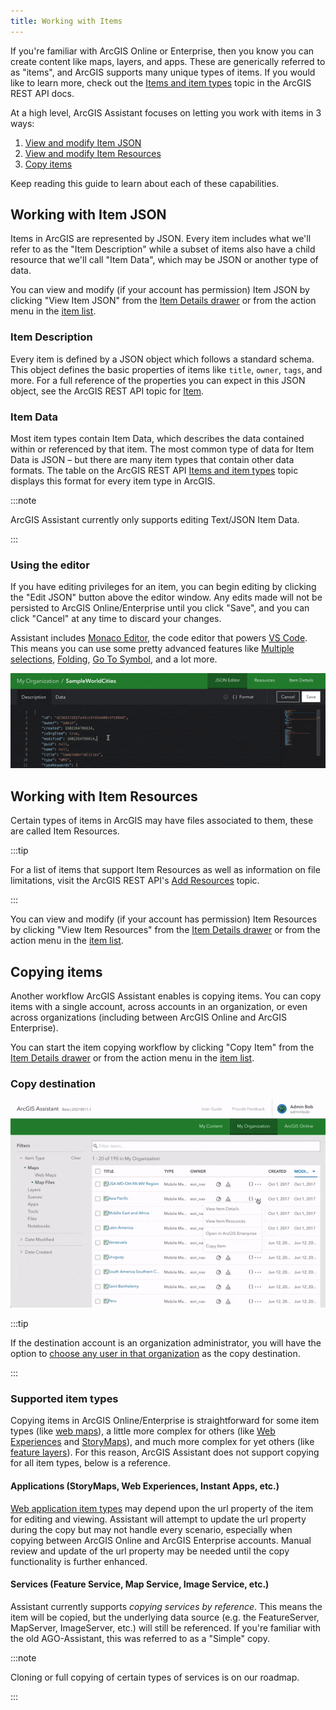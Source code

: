 ```yaml
---
title: Working with Items
---
```


<!-- :::warning Needs media!
This page is ready for screenshots and/or gifs.
::: -->

<!-- :::note Intent of this page

**🏛️ This is a foundational topic.**

This topic should advise users on:

1. Working with Item JSON (description + data)
2. Working with Item Resources
3. Copying Items _-- does this deserve its own article/page?_

::: -->

If you're familiar with ArcGIS Online or Enterprise, then you know you can create content like maps, layers, and apps. These are generically referred to as "items", and ArcGIS supports many unique types of items. If you would like to learn more, check out the [Items and item types](https://developers.arcgis.com/rest/users-groups-and-items/items-and-item-types.htm) topic in the ArcGIS REST API docs.

At a high level, ArcGIS Assistant focuses on letting you work with items in 3 ways:

1. [View and modify Item JSON](#working-with-item-json)
2. [View and modify Item Resources](#working-with-item-resources)
3. [Copy items](#copying-items)

Keep reading this guide to learn about each of these capabilities.

## Working with Item JSON

Items in ArcGIS are represented by JSON. Every item includes what we'll refer to as the "Item Description" while a subset of items also have a child resource that we'll call "Item Data", which may be JSON or another type of data.

You can view and modify (if your account has permission) Item JSON by clicking "View Item JSON" from the [Item Details drawer](finding-items#from-the-item-details-drawer) or from the action menu in the [item list](finding-items#from-the-item-list).

### Item Description

Every item is defined by a JSON object which follows a standard schema. This object defines the basic properties of items like `title`, `owner`, `tags`, and more. For a full reference of the properties you can expect in this JSON object, see the ArcGIS REST API topic for [Item](https://developers.arcgis.com/rest/users-groups-and-items/item.htm).

### Item Data

Most item types contain Item Data, which describes the data contained within or referenced by that item. The most common type of data for Item Data is JSON – but there are many item types that contain other data formats. The table on the ArcGIS REST API [Items and item types](https://developers.arcgis.com/rest/users-groups-and-items/items-and-item-types.htm) topic displays this format for every item type in ArcGIS.

:::note

ArcGIS Assistant currently only supports editing Text/JSON Item Data.

:::

### Using the editor

If you have editing privileges for an item, you can begin editing by clicking the "Edit JSON" button above the editor window. Any edits made will not be persisted to ArcGIS Online/Enterprise until you click "Save", and you can click "Cancel" at any time to discard your changes.

Assistant includes [Monaco Editor](https://microsoft.github.io/monaco-editor/), the code editor that powers [VS Code](https://github.com/Microsoft/vscode). This means you can use some pretty advanced features like [Multiple selections](https://code.visualstudio.com/docs/editor/codebasics#_multiple-selections-multicursor), [Folding](https://code.visualstudio.com/docs/editor/codebasics#_folding), [Go To Symbol](https://code.visualstudio.com/docs/editor/editingevolved#_go-to-symbol), and a lot more.

![Formatting JSON](./assets/format.gif)

## Working with Item Resources

Certain types of items in ArcGIS may have files associated to them, these are called Item Resources.

:::tip

For a list of items that support Item Resources as well as information on file limitations, visit the ArcGIS REST API's [Add Resources](https://developers.arcgis.com/rest/users-groups-and-items/add-resources.htm) topic.

:::

You can view and modify (if your account has permission) Item Resources by clicking "View Item Resources" from the [Item Details drawer](finding-items#from-the-item-details-drawer) or from the action menu in the [item list](finding-items#from-the-item-list).

## Copying items

Another workflow ArcGIS Assistant enables is copying items. You can copy items with a single account, across accounts in an organization, or even across organizations (including between ArcGIS Online and ArcGIS Enterprise).

You can start the item copying workflow by clicking "Copy Item" from the [Item Details drawer](finding-items#from-the-item-details-drawer) or from the action menu in the [item list](finding-items#from-the-item-list).

### Copy destination

![Copy item workflow](./assets/copy.gif)

:::tip

If the destination account is an organization administrator, you will have the option to [choose any user in that organization](admin-privileges#copying-to-another-users-account) as the copy destination.

:::

### Supported item types

Copying items in ArcGIS Online/Enterprise is straightforward for some item types (like [web maps](https://doc.arcgis.com/en/arcgis-online/reference/what-is-web-map.htm)), a little more complex for others (like [Web Experiences](https://www.esri.com/en-us/arcgis/products/arcgis-experience-builder/resources) and [StoryMaps](https://www.esri.com/en-us/arcgis/products/arcgis-storymaps/resources)), and much more complex for yet others (like [feature layers](https://doc.arcgis.com/en/arcgis-online/reference/feature-layers.htm)). For this reason, ArcGIS Assistant does not support copying for all item types, below is a reference.

#### Applications (StoryMaps, Web Experiences, Instant Apps, etc.)

[Web application item types](https://developers.arcgis.com/rest/users-groups-and-items/items-and-item-types.htm#ESRI_SECTION2_FDC9D85D0CF4492082434406739EF158) may depend upon the url property of the item for editing and viewing. Assistant will attempt to update the url property during the copy but may not handle every scenario, especially when copying between ArcGIS Online and ArcGIS Enterprise accounts. Manual review and update of the url property may be needed until the copy functionality is further enhanced.

#### Services (Feature Service, Map Service, Image Service, etc.)

Assistant currently supports _copying services by reference_. This means the item will be copied, but the underlying data source (e.g. the FeatureServer, MapServer, ImageServer, etc.) will still be referenced. If you're familiar with the old AGO-Assistant, this was referred to as a "Simple" copy.

:::note

Cloning or full copying of certain types of services is on our roadmap.

:::
